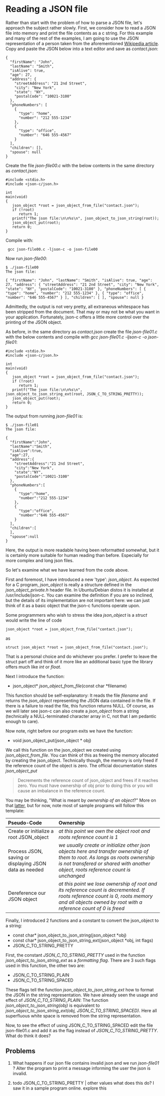 # Reading a JSON file

Rather than start with the problem of how to parse a JSON file, let's approach the subject rather slowly. First, we consider how to read a JSON file into memory and print the file contents as a c string. For this example and many of the rest of the examples, I am going to use the JSON representation of a person taken from the aforementioned [Wikipedia article](https://en.wikipedia.org/wiki/JSON). Copy and paste the JSON below into a text editor and save as _*contact.json*_:

```
{
  "firstName": "John",
  "lastName": "Smith",
  "isAlive": true,
  "age": 27,
  "address": {
    "streetAddress": "21 2nd Street",
    "city": "New York",
    "state": "NY",
    "postalCode": "10021-3100"
  },
  "phoneNumbers": [
    {
      "type": "home",
      "number": "212 555-1234"
    },
    {
      "type": "office",
      "number": "646 555-4567"
    }
  ],
  "children": [],
  "spouse": null
}

```

Create the file _*json-file00.c*_ with the below contents in the same directory as _*contact.json*_:

```
#include <stdio.h>
#include <json-c/json.h>

int
main(void)
{
   json_object *root = json_object_from_file("contact.json");
   if (!root)
      return 1;
   printf("The json file:\n\n%s\n", json_object_to_json_string(root));
   json_object_put(root);
   return 0;
}

```
Compile with:

```
 gcc json-file00.c -ljson-c -o json-file00
```

Now run _*json-file00*_:

```
$ ./json-file00
The json file:

{ "firstName": "John", "lastName": "Smith", "isAlive": true, "age": 27, "address": { "streetAddress": "21 2nd Street", "city": "New York", "state": "NY", "postalCode": "10021-3100" }, "phoneNumbers": [ { "type": "home", "number": "212 555-1234" }, { "type": "office", "number": "646 555-4567" } ], "children": [ ], "spouse": null }

```

Admittedly, the output is not very pretty, all extraneous whitespace has been stripped from the document. That may or may not be what you want in your application. Fortunately, json-c  offers a little more control over the printing of the JSON object.

As before, in the same directory as _*contact.json*_ create the file _*json-file01.c*_ with the below contents and compile with
_*gcc json-file01.c -ljson-c -o json-file01*_:

```
#include <stdio.h>
#include <json-c/json.h>

int
main(void)
{
   json_object *root = json_object_from_file("contact.json");
   if (!root)
      return 1;
   printf("The json file:\n\n%s\n", json_object_to_json_string_ext(root, JSON_C_TO_STRING_PRETTY));
   json_object_put(root);
   return 0;
}
```

The output from running _*json-file01*_ is:

```
$ ./json-file01
The json file:

{
  "firstName":"John",
  "lastName":"Smith",
  "isAlive":true,
  "age":27,
  "address":{
    "streetAddress":"21 2nd Street",
    "city":"New York",
    "state":"NY",
    "postalCode":"10021-3100"
  },
  "phoneNumbers":[
    {
      "type":"home",
      "number":"212 555-1234"
    },
    {
      "type":"office",
      "number":"646 555-4567"
    }
  ],
  "children":[
  ],
  "spouse":null
}

```

Here, the output is more readable having been reformatted somewhat, but it is certainly more suitable for human reading than before. Especially for more complex and long json files.

So let's examine what we have learned from the code above.

First and foremost, I have introduced a new 'type': _*json_object*_. As expected for a C program, _*json_object*_ is really a structure defined in the _*json_object_private.h*_ header file.  In Ubuntu/Debian distos it is installed at /usr/include/json-c. You can examine the definition if you are so inclined, but the details of its implementation are not important here: we can just think of it as a basic object that the json-c functions operate upon.

Some programmers who wish to stress the idea _*json_object*_ is a *struct* would write the line of code

```
json_object *root = json_object_from_file("contact.json");
```

as

```
struct json_object *root = json_object_from_file("contact.json");
```
That is a personal choice and do whichever you prefer. I prefer to leave the struct part off and think of it more like an additional basic type the library offers much like *int* or *float*.

Next I introduce the function:

- json_object\* *json_object_from_file*(const char \*filename)

This function should be self-explanatory: It reads the file *filename* and returns the _*json_object*_ representing the JSON data contained in the file. If there is a failure to read the file, this function returns NULL. Of course, as we will later see json-c can also create a _*json_object*_ from a string (technically a NULL-terminated character array in C, not that I am pedantic enough to care).

Now note, right before our program exits we have the function:

- void json_object_put(json_object \* obj)

We call this function on the json_object we created using *json_object_from_file*. You can think of this as freeing the memory allocated by creating the json_object. Technically though, the memory is only freed if the reference count of the object is zero. The official documentation states _*json_object_put*_

> Decrements the reference count of json\_object and frees if it reaches zero. You must have ownership of obj prior to doing this or you will cause an imbalance in the reference count.

You may be thinking, "What is meant by _*ownership of an object*_?" More on that [latter](https://github.com/rbtylee/tutorial-jsonc/blob/master/tutorial/memory.md), but for now, note most of sample programs will follow this template:

|  Pseudo-Code                            | Ownership                                                                                         |
| :-------------------------------------- | :------------------------------------------------------------------------------------------- |
| Create or initialize a root JSON_object |  _*at this point we own the object root and roots reference count is 1*_ |
| Process JSON, saving or displaying JSON data as needed | _*we usually create or initialize other json objects here and transfer ownership of them to root. As longs as roots ownership is not transfered or shared with another object, roots reference count is unchanged*_ |
| Dereference our JSON object |  _*at this point we lose ownership of root and its reference count is decremented. If roots reference count is 0, roots memory and all objects owned by root with a reference count of 0 is freed*_ |

Finally, I introduced 2 functions and a constant to convert the json_object to a string:

- const char\* json_object_to_json_string(json_object \*obj)
- const char\* json_object_to_json_string_ext(json_object \*obj, int flags)
- JSON_C_TO_STRING_PRETTY

First, the constant _*JSON_C_TO_STRING_PRETTY*_ used in the function _*json_object_to_json_string_ext*_ as a _formatting flag_. There are 3 such flags used in this function, the other two are:

- JSON_C_TO_STRING_PLAIN
- JSON_C_TO_STRING_SPACED

These flags tell the function _*json_object_to_json_string_ext*_ how to format the JSON in the string representation. We have already seen the usage and effect of _*JSON_C_TO_STRING_PLAIN*_: The function _*json_object_to_json_string(obj)*_ is equivalent to _*json_object_to_json_string_ext(obj, JSON_C_TO_STRING_SPACED)*_. Here all superfluous white space is removed from the string representation.

Now, to see the effect of using JSON_C_TO_STRING_SPACED edit the file json-file01.c and add it as the flag instead of _*JSON_C_TO_STRING_PRETTY*_. What do think it does?

## Problems

1. What happens if our json file contains invalid json and we run _*json-file01*_ ? Alter the program to print a message informing the user the json is invalid.

2. todo JSON_C_TO_STRING_PRETTY | other values what does this do? I saw it in a sample program online. explore this
